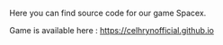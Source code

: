 Here you can find source code for our game Spacex.

Game is available here : https://celhrynofficial.github.io
